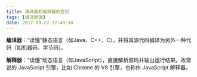 ```yaml
---
title: 编译器和解释器的差别
tags: [编译原理]
date: 2017-09-27 17:40:50
---
```


**编译器**：“读懂”静态语言（如Java、C++、C），并将其源代码编译为另外一种代码（如机器码、字节码）。

**解释器**：“读懂”动态语言（如JavaScript），直接解析源码并输出运行结果。故常说的 JavaScript 引擎，比如 Chrome 的 V8 引擎，也称作 JavaScript 解释器。